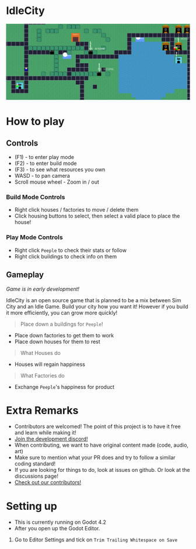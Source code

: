 # IdleCity
![Alt text](image.png)

# How to play

## Controls
- (F1) - to enter play mode
- (F2) - to enter build mode
- (F3) - to see what resources you own
- WASD - to pan camera
- Scroll mouse wheel - Zoom in / out

### Build Mode Controls
- Right click houses / factories to move / delete them
- Click housing buttons to select, then select a valid place to place the house!

### Play Mode  Controls
- Right click `Peeple` to check their stats or follow
- Right click buildings to check info on them

## Gameplay
*Game is in early development!*

IdleCity is an open source game that is planned to be a mix between Sim City and an Idle Game. Build your city how you want it! However if you build it more efficiently, you can grow more quickly!

> Place down a buildings for `Peeple`!
- Place down factories to get them to work
- Place down houses for them to rest

> What Houses do
- Houses will regain happiness

> What Factories do
- Exchange `Peeple`'s happiness for product



# Extra Remarks
- Contributors are welcomed! The point of this project is to have it free and learn while making it!
- [Join the development discord!](https://discord.gg/mXv3FTXktz)
- When contributing, we want to have original content made (code, audio, art)
- Make sure to mention what your PR does and try to follow a similar coding standard!
- If you are looking for things to do, look at issues on github. Or look at the discussions page!
- [Check out our contributors!](CONTRIBUTING.md)

# Setting up
- This is currently running on Godot 4.2
- After you open up the Godot Editor. 
1. Go to Editor Settings and tick on `Trim Trailing Whitespace on Save`